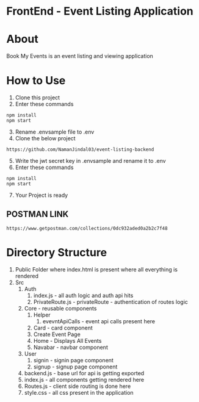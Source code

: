 # FrontEnd - Event Listing Application
# About
Book My Events is an event listing and viewing application

# How to Use
1. Clone this project
2. Enter these commands
```
npm install
npm start
```
3. Rename .envsample file to .env
4. Clone the below project
```
https://github.com/NamanJindal03/event-listing-backend
```
5. Write the jwt secret key in .envsample and rename it to .env
6. Enter these commands
```
npm install
npm start
```
7. Your Project is ready

## POSTMAN LINK
```
https://www.getpostman.com/collections/0dc932aded0a2b2c7f48
```

# Directory Structure 
1. Public Folder where index.html is present where all everything is rendered
2. Src
    1. Auth 
        1. index.js - all auth logic and auth api hits
        2. PrivateRoute.js - privateRoute - authentication of routes logic
    2. Core - reusable components
        1. Helper
            1. evevntApiCalls - event api calls present here
        2. Card - card component
        3. Create Event Page 
        4. Home - Displays All Events
        5. Navabar - navbar component
    3. User 
        1. signin - signin page component
        2. signup - signup page component
    4. backend.js - base url for api is getting exported
    5. index.js - all components getting rendered here
    6. Routes.js - client side routing is done here
    7. style.css - all css present in the application


